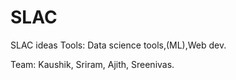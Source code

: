 # SLAC
SLAC ideas
Tools: Data science tools,(ML),Web dev.

Team: Kaushik, Sriram, Ajith, Sreenivas.
